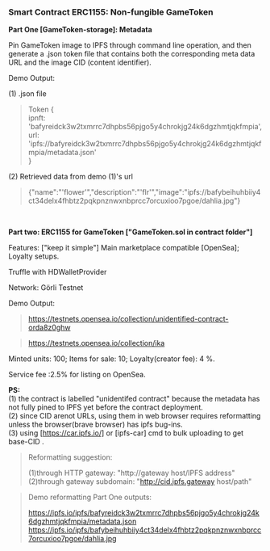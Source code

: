 ###  Smart Contract ERC1155: Non-fungible GameToken

**Part One [GameToken-storage]: Metadata** <br /> 

Pin GameToken image to IPFS through command line operation, and then generate a .json token file that contains both the corresponding meta data URL and the image CID (content identifier).<br />

Demo Output:<br /> 

(1) .json file<br /> 
>Token {<br /> 
>  ipnft: 'bafyreidck3w2txmrrc7dhpbs56pjgo5y4chrokjg24k6dgzhmtjqkfmpia',<br /> 
>  url: 'ipfs://bafyreidck3w2txmrrc7dhpbs56pjgo5y4chrokjg24k6dgzhmtjqkfmpia/metadata.json'<br /> 
>}<br /> 

(2) Retrieved data from demo (1)'s url <br />
>{"name":"'flower'","description":"'flr'","image":"ipfs://bafybeihuhbiiy4ct34delx4fhbtz2pqkpnznwxnbprcc7orcuxioo7pgoe/dahlia.jpg"}<br />

<br />

**Part two: ERC1155 for GameToken ["GameToken.sol in contract folder"]** <br />

Features: ["keep it simple"] Main marketplace compatible [OpenSea]; Loyalty setups.<br />

Truffle with HDWalletProvider<br />

Network: Görli Testnet <br />

Demo Output:<br />

>https://testnets.opensea.io/collection/unidentified-contract-orda8z0ghw<br />

>https://testnets.opensea.io/collection/ika <br />

Minted units: 100; Items for sale: 10; Loyalty(creator fee): 4 %. <br />

Service fee :2.5% for listing on OpenSea.<br />

**PS:**<br />
(1) the contract is labelled "unidentifed contract" because the metadata has not fully pined to IPFS yet before the contract deployment.<br />
(2) since CID arenot URLs, using them in web browser requires reformatting unless the browser(brave browser) has ipfs bug-ins.<br />
(3) using [https://car.ipfs.io/] or [ipfs-car] cmd to bulk uploading to get base-CID .

>Reformatting suggestion:<br />
>
>(1)through HTTP gateway: "http://gateway host/IPFS address" <br />
>(2)through gateway subdomain: "http://cid.ipfs.gateway host/path"<br />

>Demo reformatting Part One outputs: <br />
>
>https://ipfs.io/ipfs/bafyreidck3w2txmrrc7dhpbs56pjgo5y4chrokjg24k6dgzhmtjqkfmpia/metadata.json <br />
>https://ipfs.io/ipfs/bafybeihuhbiiy4ct34delx4fhbtz2pqkpnznwxnbprcc7orcuxioo7pgoe/dahlia.jpg <br />





















